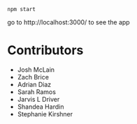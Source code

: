 `npm start`

go to http://localhost:3000/ to see the app

# Contributors

- Josh McLain
- Zach Brice
- Adrian Diaz
- Sarah Ramos
- Jarvis L Driver
- Shandea Hardin
- Stephanie Kirshner